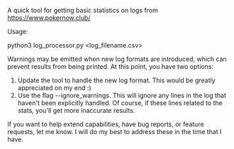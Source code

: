 A quick tool for getting basic statistics on logs from https://www.pokernow.club/

Usage:

python3 log_processor.py <log_filename.csv>

Warnings may be emitted when new log formats are introduced, which can prevent results from being printed. At this point, you have two options:

1) Update the tool to handle the new log format. This would be greatly appreciated on my end :) 
2) Use the flag --ignore_warnings. This will ignore any lines in the log that haven't been explicitly handled. Of course, if these lines related to the stats, you'll get more inaccurate results. 

If you want to help extend capabilities, have bug reports, or feature requests, let me know. I will do my best to address these in the time that I have.
